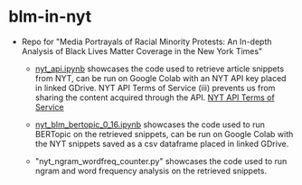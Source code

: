# blm-in-nyt
- Repo for "Media Portrayals of Racial Minority Protests: An In-depth Analysis of Black Lives Matter Coverage in the New York Times"

    - [nyt_api.ipynb](https://github.com/zgrtgy/blm-in-nyt/blob/main/nyt_api.ipynb) showcases the code used to retrieve article snippets from NYT, can be run on Google Colab with an NYT API key placed in linked GDrive. NYT API Terms of Service (iii) prevents us from sharing the content acquired through the API. [NYT API Terms of Service](https://developer.nytimes.com/terms)

    - [nyt_blm_bertopic_0_16.ipynb](https://github.com/zgrtgy/blm-in-nyt/blob/main/nyt_blm_bertopic_0_16.ipynb) showcases the code used to run BERTopic on the retrieved snippets, can be run on Google Colab with the NYT snippets saved as a csv dataframe placed in linked GDrive.

    - "nyt_ngram_wordfreq_counter.py" showcases the code used to run ngram and word frequency analysis on the retrieved snippets.
